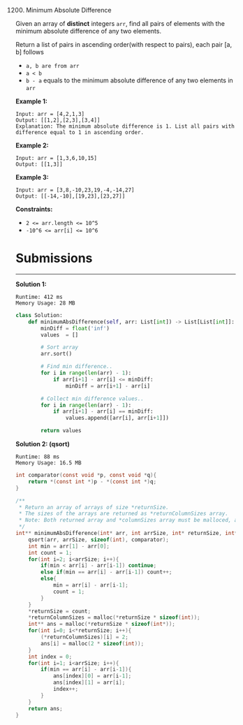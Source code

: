 1200. Minimum Absolute Difference

Given an array of **distinct** integers `arr`, find all pairs of elements with the minimum absolute difference of any two elements. 

Return a list of pairs in ascending order(with respect to pairs), each pair [a, b] follows

* `a, b are from arr`
* `a < b`
* `b - a` equals to the minimum absolute difference of any two elements in `arr`
 

**Example 1:**
```
Input: arr = [4,2,1,3]
Output: [[1,2],[2,3],[3,4]]
Explanation: The minimum absolute difference is 1. List all pairs with difference equal to 1 in ascending order.
```

**Example 2:**
```
Input: arr = [1,3,6,10,15]
Output: [[1,3]]
```

**Example 3:**
```
Input: arr = [3,8,-10,23,19,-4,-14,27]
Output: [[-14,-10],[19,23],[23,27]]
```

**Constraints:**

* `2 <= arr.length <= 10^5`
* `-10^6 <= arr[i] <= 10^6`

# Submissions
---
**Solution 1:**
```
Runtime: 412 ms
Memory Usage: 28 MB
```
```python
class Solution:
    def minimumAbsDifference(self, arr: List[int]) -> List[List[int]]:
        minDiff = float('inf')
        values  = []

        # Sort array
        arr.sort()

        # Find min difference..
        for i in range(len(arr) - 1):
            if arr[i+1] - arr[i] <= minDiff:
                minDiff = arr[i+1] - arr[i]

        # Collect min difference values..
        for i in range(len(arr) - 1):
            if arr[i+1] - arr[i] == minDiff:
                values.append([arr[i], arr[i+1]])

        return values
```

**Solution 2: (qsort)**
```
Runtime: 88 ms
Memory Usage: 16.5 MB
```
```c
int comparator(const void *p, const void *q){
    return *(const int *)p - *(const int *)q;
}

/**
 * Return an array of arrays of size *returnSize.
 * The sizes of the arrays are returned as *returnColumnSizes array.
 * Note: Both returned array and *columnSizes array must be malloced, assume caller calls free().
 */
int** minimumAbsDifference(int* arr, int arrSize, int* returnSize, int** returnColumnSizes){
    qsort(arr, arrSize, sizeof(int), comparator);
    int min = arr[1] - arr[0];
    int count = 1;
    for(int i=2; i<arrSize; i++){
        if(min < arr[i] - arr[i-1]) continue;
        else if(min == arr[i] - arr[i-1]) count++;
        else{
            min = arr[i] - arr[i-1];
            count = 1;
        }
    }
    *returnSize = count;
    *returnColumnSizes = malloc(*returnSize * sizeof(int));
    int** ans = malloc(*returnSize * sizeof(int*));
    for(int i=0; i<*returnSize; i++){
        (*returnColumnSizes)[i] = 2;
        ans[i] = malloc(2 * sizeof(int));
    }
    int index = 0;
    for(int i=1; i<arrSize; i++){
        if(min == arr[i] - arr[i-1]){
            ans[index][0] = arr[i-1];
            ans[index][1] = arr[i];
            index++;
        }
    }
    return ans;
}
```
